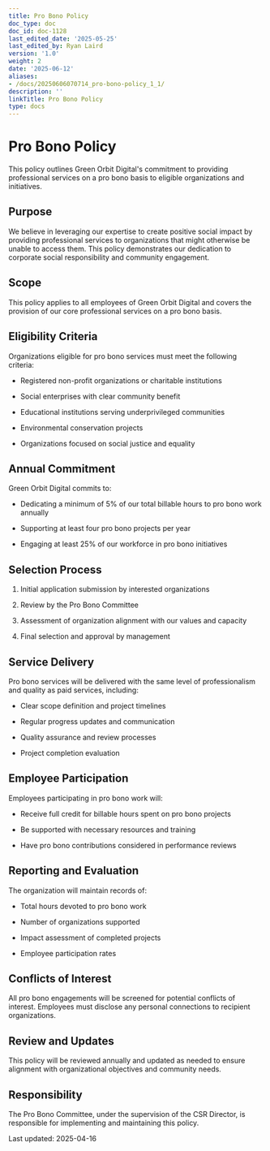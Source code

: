 ```yaml
---
title: Pro Bono Policy
doc_type: doc
doc_id: doc-1128
last_edited_date: '2025-05-25'
last_edited_by: Ryan Laird
version: '1.0'
weight: 2
date: '2025-06-12'
aliases:
- /docs/20250606070714_pro-bono-policy_1_1/
description: ''
linkTitle: Pro Bono Policy
type: docs
---
```


# Pro Bono Policy

This policy outlines Green Orbit Digital's commitment to providing professional services on a pro bono basis to eligible organizations and initiatives.

## Purpose

We believe in leveraging our expertise to create positive social impact by providing professional services to organizations that might otherwise be unable to access them. This policy demonstrates our dedication to corporate social responsibility and community engagement.

## Scope

This policy applies to all employees of Green Orbit Digital and covers the provision of our core professional services on a pro bono basis.

## Eligibility Criteria

Organizations eligible for pro bono services must meet the following criteria:

- Registered non-profit organizations or charitable institutions

- Social enterprises with clear community benefit

- Educational institutions serving underprivileged communities

- Environmental conservation projects

- Organizations focused on social justice and equality

## Annual Commitment

Green Orbit Digital commits to:

- Dedicating a minimum of 5% of our total billable hours to pro bono work annually

- Supporting at least four pro bono projects per year

- Engaging at least 25% of our workforce in pro bono initiatives

## Selection Process

1. Initial application submission by interested organizations

1. Review by the Pro Bono Committee

1. Assessment of organization alignment with our values and capacity

1. Final selection and approval by management

## Service Delivery

Pro bono services will be delivered with the same level of professionalism and quality as paid services, including:

- Clear scope definition and project timelines

- Regular progress updates and communication

- Quality assurance and review processes

- Project completion evaluation

## Employee Participation

Employees participating in pro bono work will:

- Receive full credit for billable hours spent on pro bono projects

- Be supported with necessary resources and training

- Have pro bono contributions considered in performance reviews

## Reporting and Evaluation

The organization will maintain records of:

- Total hours devoted to pro bono work

- Number of organizations supported

- Impact assessment of completed projects

- Employee participation rates

## Conflicts of Interest

All pro bono engagements will be screened for potential conflicts of interest. Employees must disclose any personal connections to recipient organizations.

## Review and Updates

This policy will be reviewed annually and updated as needed to ensure alignment with organizational objectives and community needs.

## Responsibility

The Pro Bono Committee, under the supervision of the CSR Director, is responsible for implementing and maintaining this policy.

Last updated: 2025-04-16

